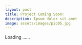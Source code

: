 ```yaml
---
layout: post
title: Project Coming Soon!
description: Ipsum dolor sit amet
image: assets/images/pic05.jpg
---
```


Loading ......
